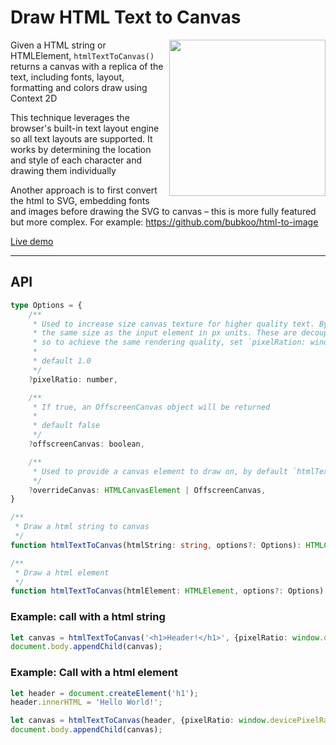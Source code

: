 # Draw HTML Text to Canvas

<a href="https://haxiomic.github.io/html-text-to-canvas/demo.html"><img width="250px" align="right" src="https://user-images.githubusercontent.com/3742992/118414852-df289980-b69e-11eb-93f3-37e12b512c7e.png"></a>

Given a HTML string or HTMLElement, `htmlTextToCanvas()` returns a canvas with a replica of the text, including fonts, layout, formatting and colors draw using Context 2D

This technique leverages the browser's built-in text layout engine so all text layouts are supported. It works by determining the location and style of each character and drawing them individually

Another approach is to first convert the html to SVG, embedding fonts and images before drawing the SVG to canvas – this is more fully featured but more complex. For example: https://github.com/bubkoo/html-to-image

[Live demo](https://haxiomic.github.io/html-text-to-canvas/demo.html)

-----

## API

```typescript
type Options = {
	/**
	 * Used to increase size canvas texture for higher quality text. By default, the canvas texture has
	 * the same size as the input element in px units. These are decoupled from hardware pixel densities,
	 * so to achieve the same rendering quality, set `pixelRation: window.devicePixelRatio`
	 * 
	 * default 1.0
	 */
	?pixelRatio: number,

	/**
	 * If true, an OffscreenCanvas object will be returned
	 * 
	 * default false
	 */
	?offscreenCanvas: boolean,

	/**
	 * Used to provide a canvas element to draw on, by default `htmlTextToCanvas()` creates a new canvas
	 */
	?overrideCanvas: HTMLCanvasElement | OffscreenCanvas,
}

/**
 * Draw a html string to canvas
 */
function htmlTextToCanvas(htmlString: string, options?: Options): HTMLCanvasElement | OffscreenCanvas;

/**
 * Draw a html element
 */
function htmlTextToCanvas(htmlElement: HTMLElement, options?: Options): HTMLCanvasElement | OffscreenCanvas;
```

### Example: call with a html string

```typescript
let canvas = htmlTextToCanvas('<h1>Header!</h1>', {pixelRatio: window.devicePixelRatio});
document.body.appendChild(canvas);
```

### Example: Call with a html element

```typescript
let header = document.createElement('h1');
header.innerHTML = 'Hello World!';

let canvas = htmlTextToCanvas(header, {pixelRatio: window.devicePixelRatio});
document.body.appendChild(canvas);
```
